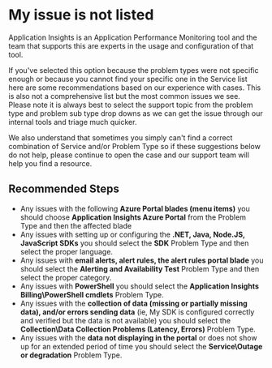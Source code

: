<properties 
    pageTitle="My issue is not listed"
    description="Guide to help select the correct support topic"
    infoBubbleText="Some suggestions have been found to help get a quicker resolution."
    service="microsoft.insights"
    resource="components"
    authors="debugthings"
    authorAlias="jamdavi"
    articleId="insights_issuenotlisted"
    selfHelpType="generic"
    cloudEnvironments="public"
    productPesIds="15693" 
    supportTopicIds="32402641"
 />
# My issue is not listed

Application Insights is an Application Performance Monitoring tool and the team that supports this are experts in the usage and configuration of that tool.<br>

If you've selected this option because the problem types were not specific enough or because you cannot find your specific one in the Service list here are some recommendations based on our experience with cases. This is also not a comprehensive list but the most common issues we see. Please note it is always best to select the support topic from the problem type and problem sub type drop downs as we can get the issue through our internal tools and triage much quicker.<br>

We also understand that sometimes you simply can't find a correct combination of Service and/or Problem Type so if these suggestions below do not help, please continue to open the case and our support team will help you find a resource.<br>

## **Recommended Steps**

* Any issues with the following **Azure Portal blades (menu items)** you should choose **Application Insights Azure Portal** from the Problem Type and then the affected blade
* Any issues with setting up or configuring the **.NET, Java, Node.JS, JavaScript SDKs** you should select the **SDK** Problem Type and then select the proper language.
* Any issues with **email alerts, alert rules, the alert rules portal blade** you should select the **Alerting and Availability Test** Problem Type and then select the proper category. 
* Any issues with **PowerShell** you should select the **Application Insights Billing\PowerShell cmdlets** Problem Type.
* Any issues with the **collection of data (missing or partially missing data), and/or errors sending data** (ie, My SDK is configured correctly and verified but the data is not available) you should select the **Collection\Data Collection Problems (Latency, Errors)** Problem Type. 
* Any issues with the **data not displaying in the portal** or does not show up for an extended period of time you should select the **Service\Outage or degradation** Problem Type.